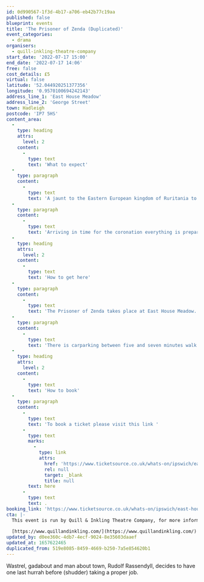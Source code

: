 ```yaml
---
id: 0d990567-1f3d-4b17-a706-eb42b77c19aa
published: false
blueprint: events
title: 'The Prisoner of Zenda (Duplicated)'
event_categories:
  - drama
organisers:
  - quill-inkling-theatre-company
start_date: '2022-07-17 15:00'
end_date: '2022-07-17 14:06'
free: false
cost_details: £5
virtual: false
latitude: '52.044920251377356'
longitude: '0.9570100694242143'
address_line_1: 'East House Meadow'
address_line_2: 'George Street'
town: Hadleigh
postcode: 'IP7 5HS'
content_area:
  -
    type: heading
    attrs:
      level: 2
    content:
      -
        type: text
        text: 'What to expect'
  -
    type: paragraph
    content:
      -
        type: text
        text: 'A jaunt to the Eastern European kingdom of Ruritania to take in the coronation of their new King, Rudolf Elphberg, seems just the ticket (especially as family legend insists that one of his ancestors was scandalously very familiar with the one of the previous Kings!)'
  -
    type: paragraph
    content:
      -
        type: text
        text: 'Arriving in time for the coronation everything is prepared and several people even mistake Rudolf for their soon to be monarch, but things quickly take a serious turn when the real King is kidnapped in the first stage of a coup. All seems doomed...unless someone who looks the part could step in…'
  -
    type: heading
    attrs:
      level: 2
    content:
      -
        type: text
        text: 'How to get here'
  -
    type: paragraph
    content:
      -
        type: text
        text: 'The Prisoner of Zenda takes place at East House Meadow.'
  -
    type: paragraph
    content:
      -
        type: text
        text: 'There is carparking between five and seven minutes walk from the venue. There is a small amount of parking outside of the venue'
  -
    type: heading
    attrs:
      level: 2
    content:
      -
        type: text
        text: 'How to book'
  -
    type: paragraph
    content:
      -
        type: text
        text: 'To book a ticket please visit this link '
      -
        type: text
        marks:
          -
            type: link
            attrs:
              href: 'https://www.ticketsource.co.uk/whats-on/ipswich/east-house-meadow/the-prisoner-of-zenda/2022-07-17/15:00/t-ojlprkd'
              rel: null
              target: _blank
              title: null
        text: here
      -
        type: text
        text: .
booking_link: 'https://www.ticketsource.co.uk/whats-on/ipswich/east-house-meadow/the-prisoner-of-zenda/2022-07-17/15:00/t-ojlprkd'
cta: |-
  This event is run by Quill & Inkling Theatre Company, for more information please get in touch via:
    
  [https://www.quillandinkling.com/](https://www.quillandinkling.com/)
updated_by: d0ee360c-4db7-4ecf-9024-8e35603daaef
updated_at: 1657622465
duplicated_from: 519e8085-8459-4669-b250-7a5e854620b1
---
```

Wastrel, gadabout and man about town, Rudolf Rassendyll, decides to have one last hurrah before (shudder) taking a proper job.
